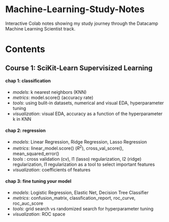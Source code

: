 # Machine-Learning-Study-Notes
Interactive Colab notes showing my study journey through the Datacamp Machine Learning Scientist track.
# Contents
## Course 1: SciKit-Learn Supervisized Learning
#### chap 1: classification
- *models*: k nearest neighbors (KNN)
- *metrics*: model.score() (accuracy rate)
- *tools*: using bulit-in datasets, numerical and visual EDA, hyperparameter tuning 
- *visualization*: visual EDA, accuracy as a function of the hyperparameter k in KNN
#### chap 2: regression
- *models*: Linear Regression, Ridge Regression, Lasso Regression
- *metrics*: linear_model.score() ($R^2$), cross_val_score(), mean_squared_error()
- *tools* : cross validation (cv), l1 (lasso) regularization, l2 (ridge) regularization, l1 regularization as a tool to select important features
- *visualization*: coefficients of features 
#### chap 3: fine tuning your model
- *models*: Logistic Regression, Elastic Net, Decision Tree Classifier
- *metrics*: confusion_matrix, classfication_report, roc_curve, roc_auc_score
- *tools*: grid search vs randomized search for hyperparameter tuning
- *visualization*: ROC space
